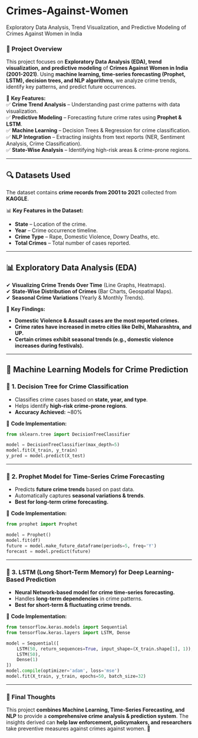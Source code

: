 # Crimes-Against-Women
Exploratory Data Analysis, Trend Visualization, and Predictive Modeling of Crimes Against Women in India  

### 📌 **Project Overview**  
This project focuses on **Exploratory Data Analysis (EDA), trend visualization, and predictive modeling** of **Crimes Against Women in India (2001-2021)**. Using **machine learning, time-series forecasting (Prophet, LSTM), decision trees, and NLP algorithms**, we analyze crime trends, identify key patterns, and predict future occurrences.  

🚀 **Key Features:**  
✅ **Crime Trend Analysis** – Understanding past crime patterns with data visualization.  
✅ **Predictive Modeling** – Forecasting future crime rates using **Prophet & LSTM**.  
✅ **Machine Learning** – Decision Trees & Regression for crime classification.  
✅ **NLP Integration** – Extracting insights from text reports (NER, Sentiment Analysis, Crime Classification).  
✅ **State-Wise Analysis** – Identifying high-risk areas & crime-prone regions.  

---

## 🔍 **Datasets Used**  
The dataset contains **crime records from 2001 to 2021** collected from **KAGGLE**.  

📊 **Key Features in the Dataset:**  
- **State** – Location of the crime.  
- **Year** – Crime occurrence timeline.  
- **Crime Type** – Rape, Domestic Violence, Dowry Deaths, etc.  
- **Total Crimes** – Total number of cases reported.  

---

## 📊 **Exploratory Data Analysis (EDA)**  
✔ **Visualizing Crime Trends Over Time** (Line Graphs, Heatmaps).  
✔ **State-Wise Distribution of Crimes** (Bar Charts, Geospatial Maps).  
✔ **Seasonal Crime Variations** (Yearly & Monthly Trends).  

📌 **Key Findings:**  
- **Domestic Violence & Assault cases are the most reported crimes.**  
- **Crime rates have increased in metro cities like Delhi, Maharashtra, and UP.**  
- **Certain crimes exhibit seasonal trends (e.g., domestic violence increases during festivals).**  

---

## 🤖 **Machine Learning Models for Crime Prediction**  

### 📌 **1. Decision Tree for Crime Classification**  
- Classifies crime cases based on **state, year, and type**.  
- Helps identify **high-risk crime-prone regions**.  
- **Accuracy Achieved:** ~80%  

🔹 **Code Implementation:**  
```python
from sklearn.tree import DecisionTreeClassifier

model = DecisionTreeClassifier(max_depth=5)
model.fit(X_train, y_train)
y_pred = model.predict(X_test)
```

---

### 📌 **2. Prophet Model for Time-Series Crime Forecasting**  
- Predicts **future crime trends** based on past data.  
- Automatically captures **seasonal variations & trends**.  
- **Best for long-term crime forecasting.**  

🔹 **Code Implementation:**  
```python
from prophet import Prophet

model = Prophet()
model.fit(df)
future = model.make_future_dataframe(periods=5, freq='Y')
forecast = model.predict(future)
```

---

### 📌 **3. LSTM (Long Short-Term Memory) for Deep Learning-Based Prediction**  
- **Neural Network-based model for crime time-series forecasting.**  
- Handles **long-term dependencies** in crime patterns.  
- **Best for short-term & fluctuating crime trends.**  

🔹 **Code Implementation:**  
```python
from tensorflow.keras.models import Sequential
from tensorflow.keras.layers import LSTM, Dense

model = Sequential([
    LSTM(50, return_sequences=True, input_shape=(X_train.shape[1], 1)),
    LSTM(50),
    Dense(1)
])
model.compile(optimizer='adam', loss='mse')
model.fit(X_train, y_train, epochs=50, batch_size=32)
```

---


### 🎯 **Final Thoughts**  
This project **combines Machine Learning, Time-Series Forecasting, and NLP** to provide a **comprehensive crime analysis & prediction system**. The insights derived can **help law enforcement, policymakers, and researchers** take preventive measures against crimes against women. 🚀  
